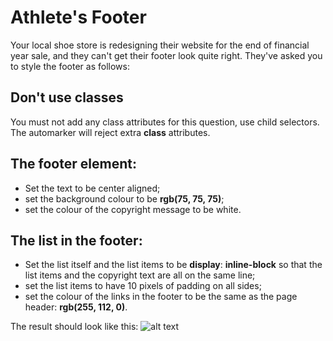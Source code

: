 # Athlete's Footer
Your local shoe store is redesigning their website for the end of financial year sale, and they can't get their footer look quite right. They've asked you to style the footer as follows:

## Don't use classes
You must not add any class attributes for this question, use child selectors. The automarker will reject extra **class** attributes.

## The footer element:
* Set the text to be center aligned;
* set the background colour to be **rgb(75, 75, 75)**;
* set the colour of the copyright message to be white.
## The list in the footer:
* Set the list itself and the list items to be **display**: **inline-block** so that the list items and the copyright text are all on the same line;
* set the list items to have 10 pixels of padding on all sides;
* set the colour of the links in the footer to be the same as the page header: **rgb(255, 112, 0)**.

The result should look like this:
![alt text](https://groklearning-cdn.com/problems/KZuPTJbG593wySaRouoxFD/visual-diff.png)
